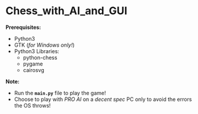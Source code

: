 # Chess_with_AI_and_GUI

**Prerequisites:**
* Python3
* GTK (_for Windows only!_)
* Python3 Libraries:
    * python-chess
    * pygame
    * cairosvg

**Note:**
* Run the **`main.py`** file to play the game!
* Choose to play with _PRO AI_ on a _decent spec_ PC only to avoid the errors the OS throws!